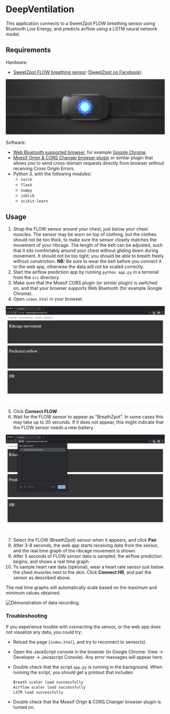 # DeepVentilation

This application connects to a SweetZpot FLOW breathing sensor using Bluetooth
Low Energy, and predicts airflow using a LSTM neural network model. 

## Requirements

Hardware:

* [SweetZpot FLOW breathing sensor](https://www.sweetzpot.com/flow) ([SweetZpot
  on Facebook](https://www.facebook.com/sweetzpot)).

![The SweetZpot FLOW sensor.](img/flow.jpg)

Software:

* [Web Bluetooth supported browser](https://caniuse.com/#feat=web-bluetooth),
  for example [Google Chrome](https://www.google.com/chrome/).
* [Moesif Orign & CORS Changer browser
  plugin](https://chrome.google.com/webstore/detail/moesif-orign-cors-changer/digfbfaphojjndkpccljibejjbppifbc)
  or similar plugin that allows you to send cross-domain requests directly from
  browser without receiving Cross Origin Errors.
* Python 3, with the following modules:
    - `torch`
    - `flask`
    - `numpy`
    - `joblib`
    - `scikit-learn`


## Usage

1. Strap the FLOW sensor around your chest, just below your chest muscles. The
   sensor may be worn on top of clothing, but the clothes should not be too thick,
   to make sure the sensor closely matches the movement of your ribcage. The
   length of the belt can be adjusted, such that it sits comfortably around your
   chest without gliding down during movement. It should not be too tight; you
   should be able to breath freely without constriction. **NB:** Be sure to wear
   the belt before you connect it to the web app, otherwise the data will not be
   scaled correctly.
2. Start the airflow prediction app by running `python app.py` in a terminal
   from the `src` directory.
3. Make sure that the Moesif CORS plugin (or similar plugin) is switched on, and
   that your browser supports Web Bluetooth (for example Google Chrome).
4. Open `index.html` in your browser.

![Screenshot of web app.](img/screenshot-01.png)

5. Click **Connect FLOW**.
6. Wait for the FLOW sensor to appear as "BreathZpot". In some cases this may
   take up to 30 seconds. If it does not appear, this might indicate that the
   FLOW sensor needs a new battery.

![Connecting FLOW (BreathZpot) sensor.](img/screenshot-02.png)

7. Select the FLOW (BreathZpot) sensor when it appears, and click **Pair**.
8. After 3-8 seconds, the web app starts receiving data from the sensor, and the
   real time graph of the ribcage movement is shown.
9. After 5 seconds of FLOW sensor data is sampled, the airflow prediction
   begins, and shows a real time graph.
10. To sample heart rate data (optional), wear a heart rate sensor just below
    the chest muscles next to the skin. Click **Connect HR**, and pair the
    sensor as described above. 

The real time graphs will automatically scale based on the maximum and minimum
values obtained.

![Demonstration of data recording.](img/demo.gof)

### Troubleshooting

If you experience trouble with connecting the sensor, or the web app does not
visualize any data, you could try:

- Reload the page (`index.html`), and try to reconnect to sensor(s).
- Open the JavaScript console in the browser (in Google Chrome: View ->
  Developer -> Javascript Console). Any error messages will appear here.
- Double check that the script `app.py` is running in the background. When
  running the script, you should get a printout that includes:

  ```
  Breath scaler load successfully
  Airflow scaler load successfully
  LSTM load successfully
  ```

- Double check that the Moesif Orign & CORS Changer browser plugin is turned on.

